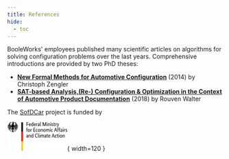 ```yaml
---
title: References
hide:
  - toc
---
```


BooleWorks' employees published many scientific articles on algorithms for solving configuration problems over the last years. Comprehensive introductions are provided by two PhD theses:

- [**New Formal Methods for Automotive Configuration**](https://publikationen.uni-tuebingen.de/xmlui/bitstream/handle/10900/57198/dissertation.pdf) (2014) by Christoph Zengler
- [**SAT-based Analysis,(Re-) Configuration & Optimization in the Context of Automotive Product Documentation**](https://publikationen.uni-tuebingen.de/xmlui/bitstream/handle/10900/80732/2018-02-19%20walter%20dissertation.pdf) (2018) by Rouven Walter

The [SofDCar](https://www.sofdcar.de) project is funded by

![BMWK](../../assets/graphics/whitepaper/bmwk.png){ width=120 }


